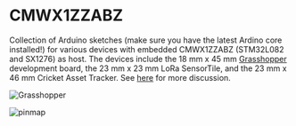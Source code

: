 # CMWX1ZZABZ
Collection of Arduino sketches (make sure you have the latest Ardino core installed!) for various devices with embedded CMWX1ZZABZ (STM32L082 and SX1276) as host. The devices include the 18 mm x 45 mm [Grasshopper](https://www.tindie.com/products/TleraCorp/grasshopper-lora-development-board/) development board, the 23 mm x 23 mm LoRa SensorTile, and the 23 mm x 46 mm Cricket Asset Tracker. See [here](https://hackaday.io/project/35169-hackable-cmwx1zzabz-lora-devices) for more discussion.

![Grasshopper](https://cdn.tindiemedia.com/images/resize/c_x89ytFnAr30fkHcu39abhKS1A=/p/full-fit-in/2400x1600/i/32456/products/2018-01-13T17%3A24%3A25.696Z-2017-07-12T23-06-47.405Z-Grasshopper.top.jpg)

![pinmap](https://cdn.tindiemedia.com/images/resize/p-ocqSG5bsCiji8X8jmffaipCYs=/p/full-fit-in/2400x1600/i/32456/products/2017-07-13T19%3A34%3A48.587Z-Grasshopper.pinmap.jpg)
